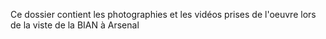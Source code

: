 Ce dossier contient les photographies et les vidéos prises de l'oeuvre lors de la viste de la BIAN à Arsenal
